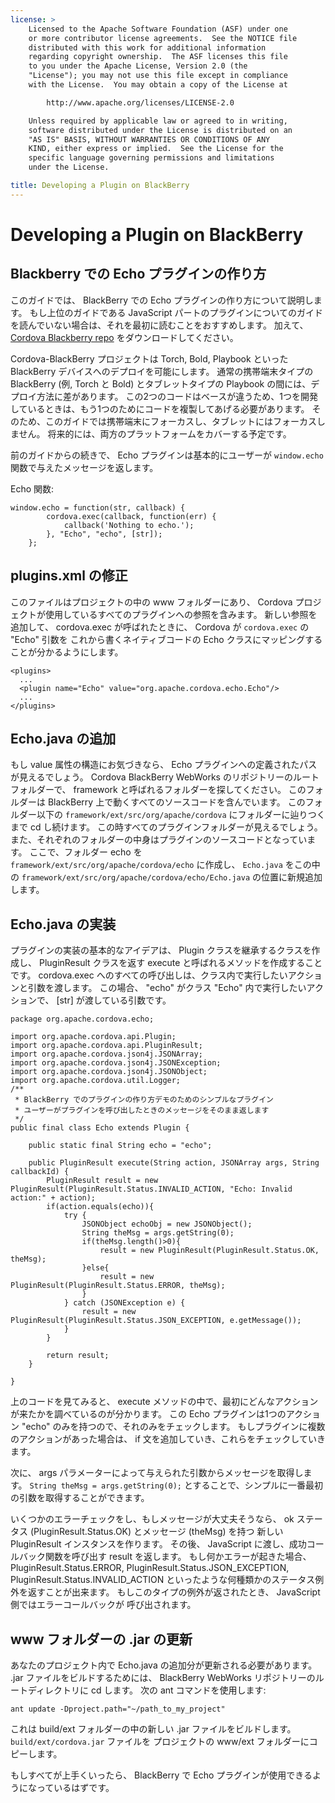 ```yaml
---
license: >
    Licensed to the Apache Software Foundation (ASF) under one
    or more contributor license agreements.  See the NOTICE file
    distributed with this work for additional information
    regarding copyright ownership.  The ASF licenses this file
    to you under the Apache License, Version 2.0 (the
    "License"); you may not use this file except in compliance
    with the License.  You may obtain a copy of the License at

        http://www.apache.org/licenses/LICENSE-2.0

    Unless required by applicable law or agreed to in writing,
    software distributed under the License is distributed on an
    "AS IS" BASIS, WITHOUT WARRANTIES OR CONDITIONS OF ANY
    KIND, either express or implied.  See the License for the
    specific language governing permissions and limitations
    under the License.

title: Developing a Plugin on BlackBerry
---
```


Developing a Plugin on BlackBerry
=================================

## Blackberry での Echo プラグインの作り方

このガイドでは、 BlackBerry での Echo プラグインの作り方について説明します。
もし上位のガイドである JavaScript パートのプラグインについてのガイドを読んでいない場合は、それを最初に読むことをおすすめします。
加えて、 [Cordova Blackberry repo](https://git-wip-us.apache.org/repos/asf?p=cordova-blackberry.git;a=summary) をダウンロードしてください。

Cordova-BlackBerry プロジェクトは Torch, Bold, Playbook といった BlackBerry デバイスへのデプロイを可能にします。
通常の携帯端末タイプの BlackBerry (例, Torch と Bold) とタブレットタイプの Playbook の間には、デプロイ方法に差があります。
この2つのコードはベースが違うため、1つを開発しているときは、もう1つのためにコードを複製してあげる必要があります。
そのため、このガイドでは携帯端末にフォーカスし、タブレットにはフォーカスしません。
将来的には、両方のプラットフォームをカバーする予定です。


前のガイドからの続きで、 Echo プラグインは基本的にユーザーが `window.echo`
関数で与えたメッセージを返します。

Echo 関数:

    window.echo = function(str, callback) {
            cordova.exec(callback, function(err) {
                callback('Nothing to echo.');
            }, "Echo", "echo", [str]);
        };

## plugins.xml の修正

このファイルはプロジェクトの中の www フォルダーにあり、 Cordova プロジェクトが使用しているすべてのプラグインへの参照を含みます。
新しい参照を追加して、 cordova.exec が呼ばれたときに、 Cordova が `cordova.exec` の "Echo" 引数を
これから書くネイティブコードの Echo クラスにマッピングすることが分かるようにします。

    <plugins>
      ...
      <plugin name="Echo" value="org.apache.cordova.echo.Echo"/>
      ...
    </plugins>

## Echo.java の追加

もし value 属性の構造にお気づきなら、 Echo プラグインへの定義されたパスが見えるでしょう。
Cordova BlackBerry WebWorks のリポジトリーのルートフォルダーで、 framework と呼ばれるフォルダーを探してください。
このフォルダーは BlackBerry 上で動くすべてのソースコードを含んでいます。
このフォルダー以下の `framework/ext/src/org/apache/cordova` にフォルダーに辿りつくまで cd し続けます。
この時すべてのプラグインフォルダーが見えるでしょう。また、それぞれのフォルダーの中身はプラグインのソースコードとなっています。
ここで、フォルダー echo を `framework/ext/src/org/apache/cordova/echo` に作成し、
`Echo.java` をこの中の `framework/ext/src/org/apache/cordova/echo/Echo.java` の位置に新規追加します。

## Echo.java の実装

プラグインの実装の基本的なアイデアは、 Plugin クラスを継承するクラスを作成し、
PluginResult クラスを返す execute と呼ばれるメソッドを作成することです。
cordova.exec へのすべての呼び出しは、クラス内で実行したいアクションと引数を渡します。
この場合、 "echo" がクラス "Echo" 内で実行したいアクションで、 [str] が渡している引数です。

    package org.apache.cordova.echo;

    import org.apache.cordova.api.Plugin;
    import org.apache.cordova.api.PluginResult;
    import org.apache.cordova.json4j.JSONArray;
    import org.apache.cordova.json4j.JSONException;
    import org.apache.cordova.json4j.JSONObject;
    import org.apache.cordova.util.Logger;
    /**
     * BlackBerry でのプラグインの作り方デモのためのシンプルなプラグイン
     * ユーザーがプラグインを呼び出したときのメッセージをそのまま返します
     */
    public final class Echo extends Plugin {

        public static final String echo = "echo";

        public PluginResult execute(String action, JSONArray args, String callbackId) {
            PluginResult result = new PluginResult(PluginResult.Status.INVALID_ACTION, "Echo: Invalid action:" + action);
            if(action.equals(echo)){
                try {
                    JSONObject echoObj = new JSONObject();
                    String theMsg = args.getString(0);
                    if(theMsg.length()>0){
                        result = new PluginResult(PluginResult.Status.OK, theMsg);
                    }else{
                        result = new PluginResult(PluginResult.Status.ERROR, theMsg);
                    }
                } catch (JSONException e) {
                    result = new PluginResult(PluginResult.Status.JSON_EXCEPTION, e.getMessage());
                }
            }

            return result;
        }

    }

上のコードを見てみると、 execute メソッドの中で、最初にどんなアクションが来たかを調べているのが分かります。
この Echo プラグインは1つのアクション "echo" のみを持つので、それのみをチェックします。
もしプラグインに複数のアクションがあった場合は、 if 文を追加していき、これらをチェックしていきます。


次に、 args パラメーターによって与えられた引数からメッセージを取得します。
`String theMsg = args.getString(0);` とすることで、シンプルに一番最初の引数を取得することができます。

いくつかのエラーチェックをし、もしメッセージが大丈夫そうなら、 ok ステータス (PluginResult.Status.OK) とメッセージ (theMsg) を持つ
新しい PluginResult インスタンスを作ります。
その後、 JavaScript に渡し、成功コールバック関数を呼び出す result を返します。
もし何かエラーが起きた場合、 PluginResult.Status.ERROR, PluginResult.Status.JSON_EXCEPTION, PluginResult.Status.INVALID_ACTION といったような何種類かのステータス例外を返すことが出来ます。
もしこのタイプの例外が返されたとき、 JavaScript 側ではエラーコールバックが
呼び出されます。

## www フォルダーの .jar の更新

あなたのプロジェクト内で Echo.java の追加分が更新される必要があります。 .jar ファイルをビルドするためには、 BlackBerry WebWorks リポジトリーのルートディレクトリに cd します。
次の ant コマンドを使用します:

    ant update -Dproject.path="~/path_to_my_project"

これは build/ext フォルダーの中の新しい .jar ファイルをビルドします。
`build/ext/cordova.jar` ファイルを プロジェクトの www/ext フォルダーにコピーします。

もしすべてが上手くいったら、 BlackBerry で Echo プラグインが使用できるようになっているはずです。
